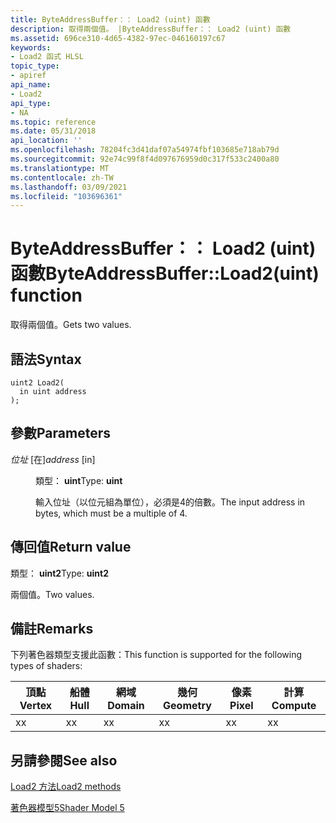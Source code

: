 ```yaml
---
title: ByteAddressBuffer：： Load2 (uint) 函數
description: 取得兩個值。 |ByteAddressBuffer：： Load2 (uint) 函數
ms.assetid: 696ce310-4d65-4382-97ec-046160197c67
keywords:
- Load2 函式 HLSL
topic_type:
- apiref
api_name:
- Load2
api_type:
- NA
ms.topic: reference
ms.date: 05/31/2018
api_location: ''
ms.openlocfilehash: 78204fc3d41daf07a54974fbf103685e718ab79d
ms.sourcegitcommit: 92e74c99f8f4d097676959d0c317f533c2400a80
ms.translationtype: MT
ms.contentlocale: zh-TW
ms.lasthandoff: 03/09/2021
ms.locfileid: "103696361"
---
```

# <a name="byteaddressbufferload2uint-function"></a><span data-ttu-id="6fb2a-105">ByteAddressBuffer：： Load2 (uint) 函數</span><span class="sxs-lookup"><span data-stu-id="6fb2a-105">ByteAddressBuffer::Load2(uint) function</span></span>

<span data-ttu-id="6fb2a-106">取得兩個值。</span><span class="sxs-lookup"><span data-stu-id="6fb2a-106">Gets two values.</span></span>

## <a name="syntax"></a><span data-ttu-id="6fb2a-107">語法</span><span class="sxs-lookup"><span data-stu-id="6fb2a-107">Syntax</span></span>

``` syntax
uint2 Load2(
  in uint address
);
```

## <a name="parameters"></a><span data-ttu-id="6fb2a-108">參數</span><span class="sxs-lookup"><span data-stu-id="6fb2a-108">Parameters</span></span>

<dl> <dt>

<span data-ttu-id="6fb2a-109">*位址* \[在\]</span><span class="sxs-lookup"><span data-stu-id="6fb2a-109">*address* \[in\]</span></span>
</dt> <dd>

<span data-ttu-id="6fb2a-110">類型： **uint**</span><span class="sxs-lookup"><span data-stu-id="6fb2a-110">Type: **uint**</span></span>

<span data-ttu-id="6fb2a-111">輸入位址（以位元組為單位），必須是4的倍數。</span><span class="sxs-lookup"><span data-stu-id="6fb2a-111">The input address in bytes, which must be a multiple of 4.</span></span>

</dd> </dl>

## <a name="return-value"></a><span data-ttu-id="6fb2a-112">傳回值</span><span class="sxs-lookup"><span data-stu-id="6fb2a-112">Return value</span></span>

<span data-ttu-id="6fb2a-113">類型： **uint2**</span><span class="sxs-lookup"><span data-stu-id="6fb2a-113">Type: **uint2**</span></span>

<span data-ttu-id="6fb2a-114">兩個值。</span><span class="sxs-lookup"><span data-stu-id="6fb2a-114">Two values.</span></span>

## <a name="remarks"></a><span data-ttu-id="6fb2a-115">備註</span><span class="sxs-lookup"><span data-stu-id="6fb2a-115">Remarks</span></span>

<span data-ttu-id="6fb2a-116">下列著色器類型支援此函數：</span><span class="sxs-lookup"><span data-stu-id="6fb2a-116">This function is supported for the following types of shaders:</span></span>



| <span data-ttu-id="6fb2a-117">頂點</span><span class="sxs-lookup"><span data-stu-id="6fb2a-117">Vertex</span></span> | <span data-ttu-id="6fb2a-118">船體</span><span class="sxs-lookup"><span data-stu-id="6fb2a-118">Hull</span></span> | <span data-ttu-id="6fb2a-119">網域</span><span class="sxs-lookup"><span data-stu-id="6fb2a-119">Domain</span></span> | <span data-ttu-id="6fb2a-120">幾何</span><span class="sxs-lookup"><span data-stu-id="6fb2a-120">Geometry</span></span> | <span data-ttu-id="6fb2a-121">像素</span><span class="sxs-lookup"><span data-stu-id="6fb2a-121">Pixel</span></span> | <span data-ttu-id="6fb2a-122">計算</span><span class="sxs-lookup"><span data-stu-id="6fb2a-122">Compute</span></span> |
|--------|------|--------|----------|-------|---------|
| <span data-ttu-id="6fb2a-123">x</span><span class="sxs-lookup"><span data-stu-id="6fb2a-123">x</span></span>      | <span data-ttu-id="6fb2a-124">x</span><span class="sxs-lookup"><span data-stu-id="6fb2a-124">x</span></span>    | <span data-ttu-id="6fb2a-125">x</span><span class="sxs-lookup"><span data-stu-id="6fb2a-125">x</span></span>      | <span data-ttu-id="6fb2a-126">x</span><span class="sxs-lookup"><span data-stu-id="6fb2a-126">x</span></span>        | <span data-ttu-id="6fb2a-127">x</span><span class="sxs-lookup"><span data-stu-id="6fb2a-127">x</span></span>     | <span data-ttu-id="6fb2a-128">x</span><span class="sxs-lookup"><span data-stu-id="6fb2a-128">x</span></span>       |



 

## <a name="see-also"></a><span data-ttu-id="6fb2a-129">另請參閱</span><span class="sxs-lookup"><span data-stu-id="6fb2a-129">See also</span></span>

<dl> <dt>

[<span data-ttu-id="6fb2a-130">Load2 方法</span><span class="sxs-lookup"><span data-stu-id="6fb2a-130">Load2 methods</span></span>](byteaddressbuffer-load2.md)
</dt> <dt>

[<span data-ttu-id="6fb2a-131">著色器模型5</span><span class="sxs-lookup"><span data-stu-id="6fb2a-131">Shader Model 5</span></span>](d3d11-graphics-reference-sm5.md)
</dt> </dl>

 

 




